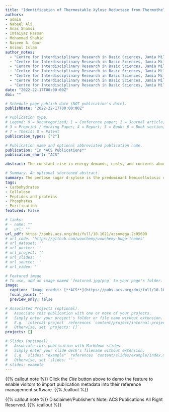 ```yaml
---
title: "Identification of Thermostable Xylose Reductase from Thermothelomyces thermophilus A Biochemical Characterization Approach to Meet Biofuel Challenges"
authors:
- admin
- Nabeel Ali
- Anas Shamsi
- Imtaiyaz Hassan
- Mohammad Shahid
- Naseem A. Gaur
- Asimul Islam
author_notes:
  - "Centre for Interdisciplinary Research in Basic Sciences, Jamia Millia Islamia, New Delhi 110025, India"
  - "Centre for Interdisciplinary Research in Basic Sciences, Jamia Millia Islamia, New Delhi 110025, India"
  - "Centre for Interdisciplinary Research in Basic Sciences, Jamia Millia Islamia, New Delhi 110025, India"
  - "Centre for Interdisciplinary Research in Basic Sciences, Jamia Millia Islamia, New Delhi 110025, India"
  - "Centre for Interdisciplinary Research in Basic Sciences, Jamia Millia Islamia, New Delhi 110025, India"
  - "Centre for Interdisciplinary Research in Basic Sciences, Jamia Millia Islamia, New Delhi 110025, India"
  - "Centre for Interdisciplinary Research in Basic Sciences, Jamia Millia Islamia, New Delhi 110025, India"
date: "2022-22-17T00:00:00Z"
doi: ""

# Schedule page publish date (NOT publication's date).
publishDate: "2022-22-17T00:00:00Z"

# Publication type.
# Legend: 0 = Uncategorized; 1 = Conference paper; 2 = Journal article;
# 3 = Preprint / Working Paper; 4 = Report; 5 = Book; 6 = Book section;
# 7 = Thesis; 8 = Patent
publication_types: ["2"]

# Publication name and optional abbreviated publication name.
publication: "In *ACS Publications*"
publication_short: "ACS"

abstract: The constant rise in energy demands, costs, and concerns about global warming has created a demand for new renewable alternative fuels that can be produced sustainably. Lignocellulose biomass can act as an excellent energy source and various value-added compounds like xylitol. In this research study, we have explored the xylose reductase that was obtained from the genome of a thermophilic fungus Thermothelomyces thermophilus while searching for an enzyme to convert xylose to xylitol at higher temperatures. The recombinant thermostable TtXR histidine-tagged fusion protein was expressed in Escherichia coli and successfully purified for the first time. Further, it was characterized for its function and novel structure at varying temperatures and pH. The enzyme showed maximal activity at 7.0 pH and favored  d-xylose over other pentoses and hexoses. Biophysical approaches such as ultraviolet–visible (UV–visible), fluorescence spectrometry, and far-UV circular dichroism (CD) spectroscopy were used to investigate the structural integrity of pure TtXR. This research highlights the potential application of uncharacterized xylose reductase as an alternate source for the effective utilization of lignocellulose in fermentation industries at elevated temperatures. Moreover, this research would give environment-friendly and long-term value-added products, like xylitol, from lignocellulosic feedstock for both scientific and commercial purposes..

# Summary. An optional shortened abstract.
summary: The pentose sugar d-xylose is the predominant hemicellulosic compound, which comprises about one-third (25–35%) of the total carbohydrates present in the lignocellulosic biomass, which remains unutilized due to a lack of an optimized enzymatic method of xylose metabolism. Lignocellulose is renewable, and this low-cost carbohydrate is potentially attractive for producing useful chemicals (xylitol) and biofuel (bioethanol). The large-scale manufacturing of ethanol necessitates the efficient conversion of xylose from lignocellulosic feedstock. Thermostable organisms can be a potential source of thermostable enzymes for commercial and scientific interests. Therefore, T. thermophilus (a thermophile fungus) is explored as the alternative source of the thermostable enzyme xylose reductase. After heterologous expression in E. coli, purification of the native form of xylose reductase, which is thermostable, was done for the first time. Finally, the biochemical characterization of xylose reductase at different pH and temperature conditions was enumerated using various biophysical techniques. This study summarizes current information regarding yeast xylose reductases and the many ways used to provide an environmentally benign and long-term alternative source of XR for lignocellulose biomass consumption at higher temperatures in the fermentation sector. This study concludes that as far as its activity is concerned, xylose reductase works best around pH 7 and 45 °C. This information is very useful for industry as the temperature of fermenters containing heat-treated lignocellulose biomass is usually high and frequently affects the percentage yield of the final product.
tags:
- Carbohydrates
- Cellulose
- Peptides and proteins
- Phosphates
- Purification
featured: False

# links:
# - name: ""
#   url: ""
url_pdf: https://pubs.acs.org/doi/full/10.1021/acsomega.2c05690
# url_code: 'https://github.com/wowchemy/wowchemy-hugo-themes'
# url_dataset: ''
# url_poster: ''
# url_project: ''
# url_slides: ''
# url_source: ''
# url_video: ''

# Featured image
# To use, add an image named `featured.jpg/png` to your page's folder. 
image:
  caption: 'Image credit: [**ACS**](https://pubs.acs.org/doi/full/10.1021/acsomega.2c05690)'
  focal_point: ""
  preview_only: false

# Associated Projects (optional).
#   Associate this publication with one or more of your projects.
#   Simply enter your project's folder or file name without extension.
#   E.g. `internal-project` references `content/project/internal-project/index.md`.
#   Otherwise, set `projects: []`.
projects: []

# Slides (optional).
#   Associate this publication with Markdown slides.
#   Simply enter your slide deck's filename without extension.
#   E.g. `slides: "example"` references `content/slides/example/index.md`.
#   Otherwise, set `slides: ""`.
# slides: example
---
```


{{% callout note %}}
Click the *Cite* button above to demo the feature to enable visitors to import publication metadata into their reference management software.
{{% /callout %}}

{{% callout note %}}
Disclaimer/Publisher’s Note: ACS Publications All Right Reserved.
{{% /callout %}}

<!-- Supplementary notes can be added here, including [code, math, and images](https://wowchemy.com/docs/writing-markdown-latex/). -->
